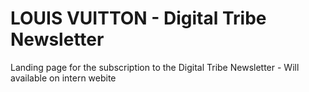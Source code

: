 # LOUIS VUITTON - Digital Tribe Newsletter
Landing page for the subscription to the Digital Tribe Newsletter - Will available on intern webite 
